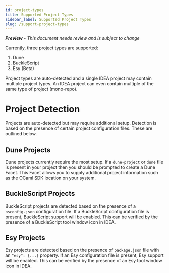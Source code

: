```yaml
---
id: project-types
title: Supported Project Types
sidebar_label: Supported Project Types
slug: /support-project-types
---
```


_**Preview** - This document needs review and is subject to change_

Currently, three project types are supported:
1. Dune
2. BuckleScript
3. Esy (Beta)

Project types are auto-detected and a single IDEA project may contain multiple project types. An IDEA project can even contain multiple of the same type of project (mono-repo).

# Project Detection
Projects are auto-detected but may require additional setup. Detection is based on the presence of certain project configuration files. These are outlined below.

## Dune Projects
Dune projects currently require the most setup. If a `dune-project` or `dune` file is present in your project then you should be prompted to create a Dune Facet. This Facet allows you to supply additional project information such as the OCaml SDK location on your system.

## BuckleScript Projects
BuckleScript projects are detected based on the presence of a `bsconfig.json` configuration file. If a BuckleScript configuration file is present, BuckleScript support will be enabled. This can be verified by the presence of a BuckleScript tool window icon in IDEA.

## Esy Projects 
Esy projects are detected based on the presence of `package.json` file with an `"esy": {...}` property. If an Esy configuration file is present, Esy support will be enabled. This can be verified by the presence of an Esy tool window icon in IDEA.
